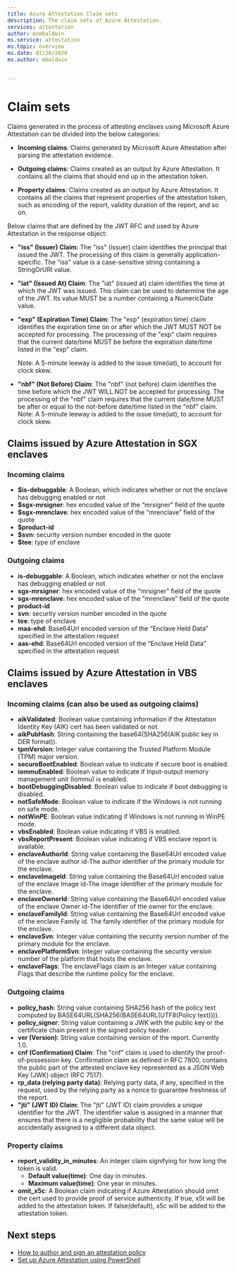 ```yaml
---
title: Azure Attestation Claim sets
description: The claim sets of Azure Attestation.
services: attestation
author: msmbaldwin
ms.service: attestation
ms.topic: overview
ms.date: 07/20/2020
ms.author: mbaldwin


---
```

# Claim sets

Claims generated in the process of attesting enclaves using Microsoft Azure Attestation can be divided into the below categories:

- **Incoming claims**: Claims generated by Microsoft Azure Attestation after parsing the attestation evidence.

- **Outgoing claims**: Claims created as an output by Azure Attestation. It contains all the claims that should end up in the attestation token.

- **Property claims**: Claims created as an output by Azure Attestation. It contains all the claims that represent properties of the attestation token, such as encoding of the report, validity duration of the report, and so on.

Below claims that are defined by the JWT RFC and used by Azure Attestation in the response object:

- **"iss" (Issuer) Claim**: The "iss" (issuer) claim identifies the principal that issued the JWT. The processing of this claim is generally application-specific. The "iss" value is a case-sensitive string containing a StringOrURI value.
- **"iat" (Issued At) Claim**: The "iat" (issued at) claim identifies the time at which the JWT was issued. This claim can be used to determine the age of the JWT. Its value MUST be a number containing a NumericDate value.
- **"exp" (Expiration Time) Claim**: The "exp" (expiration time) claim identifies the expiration time on or after which the JWT MUST NOT be accepted for processing. The processing of the "exp" claim requires that the current date/time MUST be before the expiration date/time listed in the "exp" claim.

  Note: A 5-minute leeway is added to the issue time(iat), to account for clock skew.
- **"nbf" (Not Before) Claim**: The "nbf" (not before) claim identifies the time before which the JWT WILL NOT be accepted for processing. The processing of the "nbf" claim requires that the current date/time MUST be after or equal to the not-before date/time listed in the "nbf" claim.
  Note: A 5-minute leeway is added to the issue time(iat), to account for clock skew.

## Claims issued by Azure Attestation in SGX enclaves

### Incoming claims 

- **$is-debuggable**: A Boolean, which indicates whether or not the enclave has debugging enabled or not
- **$sgx-mrsigner**: hex encoded value of the “mrsigner” field of the quote
- **$sgx-mrenclave**: hex encoded value of the “mrenclave” field of the quote
- **$product-id**
- **$svn**: security version number encoded in the quote 
- **$tee**: type of enclave 

### Outgoing claims

- **is-debuggable**: A Boolean, which indicates whether or not the enclave has debugging enabled or not
- **sgx-mrsigner**: hex encoded value of the “mrsigner” field of the quote
- **sgx-mrenclave**: hex encoded value of the “mrenclave” field of the quote
- **product-id**
- **svn**: security version number encoded in the quote 
- **tee**: type of enclave 
- **maa-ehd**:  Base64Url encoded version of the “Enclave Held Data” specified in the attestation request 
- **aas-ehd**:  Base64Url encoded version of the “Enclave Held Data” specified in the attestation request 

## Claims issued by Azure Attestation in VBS enclaves

### Incoming claims (can also be used as outgoing claims)

- **aikValidated**:  Boolean value containing information if the Attestation Identity Key (AIK) cert has been validated or not.
- **aikPubHash**:  String containing the base64(SHA256(AIK public key in DER format)).
- **tpmVersion**:   Integer value containing the Trusted Platform Module (TPM) major version.
- **secureBootEnabled**: Boolean value to indicate if secure boot is enabled.
- **iommuEnabled**:  Boolean value to indicate if Input-output memory management unit (Iommu) is enabled.
- **bootDebuggingDisabled**: Boolean value to indicate if boot debugging is disabled.
- **notSafeMode**:  Boolean value to indicate if the Windows is not running on safe mode.
- **notWinPE**:  Boolean value indicating if Windows is not running in WinPE mode.
- **vbsEnabled**:  Boolean value indicating if VBS is enabled.
- **vbsReportPresent**:  Boolean value indicating if VBS enclave report is available.
- **enclaveAuthorId**:  String value containing the Base64Url encoded value of the enclave author id-The author identifier of the primary module for the enclave.
- **enclaveImageId**:  String value containing the Base64Url encoded value of the enclave Image id-The image identifier of the primary module for the enclave.
- **enclaveOwnerId**:  String value containing the Base64Url encoded value of the enclave Owner id-The identifier of the owner for the enclave.
- **enclaveFamilyId**:  String value containing the Base64Url encoded value of the enclave Family id. The family identifier of the primary module for the enclave.
- **enclaveSvn**:  Integer value containing the security version number of the primary module for the enclave.
- **enclavePlatformSvn**:  Integer value containing the security version number of the platform that hosts the enclave.
- **enclaveFlags**:  The enclaveFlags claim is an Integer value containing Flags that describe the runtime policy for the enclave.
  
### Outgoing claims

- **policy_hash**:  String value containing SHA256 hash of the policy text computed by BASE64URL(SHA256(BASE64URL(UTF8(Policy text)))).
- **policy_signer**:  String value containing a JWK with the public key or the certificate chain present in the signed policy header.
- **ver (Version)**:  String value containing version of the report. Currently 1.0.
- **cnf (Confirmation) Claim**:  The "cnf" claim is used to identify the proof-of-possession key. Confirmation claim as defined in RFC 7800, contains the public part of the attested enclave key represented as a JSON Web Key (JWK) object (RFC 7517).
- **rp_data (relying party data)**:  Relying party data, if any, specified in the request, used by the relying party as a nonce to guarantee freshness of the report.
- **"jti" (JWT ID) Claim**: The "jti" (JWT ID) claim provides a unique identifier for the JWT. The identifier value is assigned in a manner that ensures that there is a negligible probability that the same value will be accidentally assigned to a different data object.

### Property claims

- **report_validity_in_minutes**: An integer claim signifying for how long the token is valid.
  - **Default value(time)**: One day in minutes.
  - **Maximum value(time)**: One year in minutes.
- **omit_x5c**: A Boolean claim indicating if Azure Attestation should omit the cert used to provide proof of service authenticity. If true, x5t will be added to the attestation token. If false(default), x5c will be added to the attestation token.

## Next steps
- [How to author and sign an attestation policy](author-sign-policy.md)
- [Set up Azure Attestation using PowerShell](quickstart-powershell.md)

